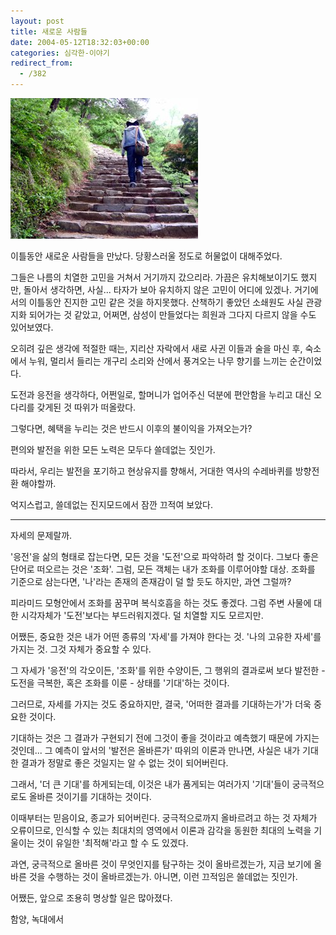 ```yaml
---
layout: post
title: 새로운 사람들
date: 2004-05-12T18:32:03+00:00
categories: 심각한-이야기
redirect_from:
  - /382
---
```


![ ](/assets/media/photo_f300_4_PICT0147.jpg)

이틀동안 새로운 사람들을 만났다. 당황스러울 정도로 허물없이 대해주었다.

그들은 나름의 치열한 고민을 거쳐서 거기까지 갔으리라. 가끔은 유치해보이기도 했지만, 돌아서 생각하면, 사실... 타자가 보아 유치하지 않은 고민이 어디에 있겠나. 거기에서의 이틀동안 진지한 고민 같은 것을 하지못했다. 산책하기 좋았던 소쇄원도 사실 관광지화 되어가는 것 같았고, 어쩌면, 삼성이 만들었다는 희원과 그다지 다르지 않을 수도 있어보였다.

오히려 깊은 생각에 적절한 때는, 지리산 자락에서 새로 사귄 이들과 술을 마신 후, 숙소에서 누워, 멀리서 들리는 개구리 소리와 산에서 풍겨오는 나무 향기를 느끼는 순간이었다.

도전과 응전을 생각하다, 어쩐일로, 할머니가 업어주신 덕분에 편안함을 누리고 대신 오다리를 갖게된 것 따위가 떠올랐다.

> 

그렇다면, 혜택을 누리는 것은 반드시 이후의 불이익을 가져오는가?

편의와 발전을 위한 모든 노력은 모두다 쓸데없는 짓인가.

따라서, 우리는 발전을 포기하고 현상유지를 향해서, 거대한 역사의 수레바퀴를 방향전환 해야할까.

억지스럽고, 쓸데없는 진지모드에서 잠깐 끄적여 보았다.

<hr />

자세의 문제랄까.

'응전'을 삶의 형태로 잡는다면, 모든 것을 '도전'으로 파악하려 할 것이다. 그보다 좋은 단어로 떠오르는 것은 '조화'. 그럼, 모든 객체는 내가 조화를 이루어야할 대상. 조화를 기준으로 삼는다면, '나'라는 존재의 존재감이 덜 할 듯도 하지만, 과연 그럴까?

피라미드 모형안에서 조화를 꿈꾸며 복식호흡을 하는 것도 좋겠다. 그럼 주변 사물에 대한 시각자체가 '도전'보다는 부드러워지겠다. 덜 치열할 지도 모르지만.

어쨌든, 중요한 것은 내가 어떤 종류의 '자세'를 가져야 한다는 것. '나의 고유한 자세'를 가지는 것. 그것 자체가 중요할 수 있다.

그 자세가 '응전'의 각오이든, '조화'를 위한 수양이든, 그 행위의 결과로써 보다 발전한 - 도전을 극복한, 혹은 조화를 이룬 - 상태를 '기대'하는 것이다.

그러므로, 자세를 가지는 것도 중요하지만, 결국, '어떠한 결과를 기대하는가'가 더욱 중요한 것이다.

> 

기대하는 것은 그 결과가 구현되기 전에 그것이 좋을 것이라고 예측했기 때문에 가지는 것인데... 그 예측이 앞서의 '발전은 올바른가' 따위의 이론과 만나면, 사실은 내가 기대한 결과가 정말로 좋은 것일지는 알 수 없는 것이 되어버린다.

그래서, '더 큰 기대'를 하게되는데, 이것은 내가 품게되는 여러가지 '기대'들이 궁극적으로도 올바른 것이기를 기대하는 것이다.

이때부터는 믿음이요, 종교가 되어버린다. 궁극적으로까지 올바르려고 하는 것 자체가 오류이므로, 인식할 수 있는 최대치의 영역에서 이론과 감각을 동원한 최대의 노력을 기울이는 것이 유일한 '최적해'라고 할 수 도 있겠다.

과연, 궁극적으로 올바른 것이 무엇인지를 탐구하는 것이 올바르겠는가, 지금 보기에 올바른 것을 수행하는 것이 올바르겠는가. 아니면, 이런 끄적임은 쓸데없는 짓인가.

어쨌든, 앞으로 조용히 명상할 일은 많아졌다.

함양, 녹대에서
